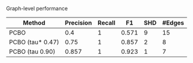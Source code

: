 Graph-level performance

| Method           |   Precision |   Recall |    F1 |   SHD |   #Edges |
|------------------|-------------|----------|-------|-------|----------|
| PCBO             |       0.4   |        1 | 0.571 |     9 |       15 |
| PCBO (tau* 0.47) |       0.75  |        1 | 0.857 |     2 |        8 |
| PCBO (tau 0.90)  |       0.857 |        1 | 0.923 |     1 |        7 |
